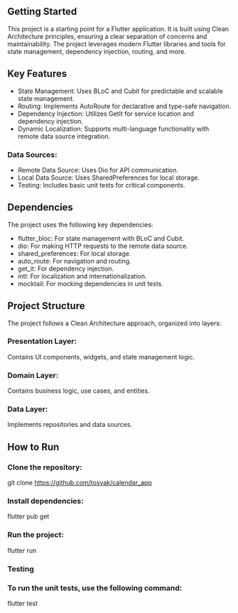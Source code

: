 ## Getting Started
This project is a starting point for a Flutter application. It is built using Clean Architecture principles, ensuring a clear separation of concerns and maintainability. The project leverages modern Flutter libraries and tools for state management, dependency injection, routing, and more.

## Key Features
- State Management: Uses BLoC and Cubit for predictable and scalable state management.
- Routing: Implements AutoRoute for declarative and type-safe navigation.
- Dependency Injection: Utilizes GetIt for service location and dependency injection.
- Dynamic Localization: Supports multi-language functionality with remote data source integration.
### Data Sources:
- Remote Data Source: Uses Dio for API communication.
- Local Data Source: Uses SharedPreferences for local storage.
- Testing: Includes basic unit tests for critical components.

## Dependencies
The project uses the following key dependencies:

- flutter_bloc: For state management with BLoC and Cubit.
- dio: For making HTTP requests to the remote data source.
- shared_preferences: For local storage.
- auto_route: For navigation and routing.
- get_it: For dependency injection.
- intl: For localization and internationalization.
- mocktail: For mocking dependencies in unit tests.

## Project Structure
The project follows a Clean Architecture approach, organized into layers:

### Presentation Layer:

Contains UI components, widgets, and state management logic.

### Domain Layer:

Contains business logic, use cases, and entities.

### Data Layer:

Implements repositories and data sources.

## How to Run
### Clone the repository:

git clone https://github.com/tosyak/calendar_app

### Install dependencies:

flutter pub get

### Run the project:

flutter run

### Testing
### To run the unit tests, use the following command:

flutter test
